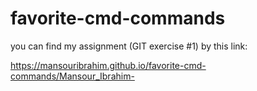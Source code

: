 # favorite-cmd-commands


you can find my assignment (GIT exercise #1) by this link:

 https://mansouribrahim.github.io/favorite-cmd-commands/Mansour_Ibrahim-
